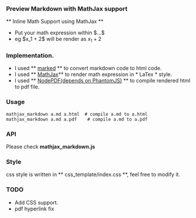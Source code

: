 ### Preview Markdown with MathJax support
** Inline Math Support using MathJax **
- Put your math expression within $\$...\$$
- eg $\$$x_1 + 2$\$$ will be render as $x_1 + 2$


### Implementation.
- I used ** [marked](https://github.com/chjj/marked) ** to convert markdown code to html code.
- I used ** [MathJax](https://www.mathjax.org/)** to render math expression in * LaTex * style.
- I used ** [NodePDF(depends on PhantomJS)](https://github.com/TJkrusinski/NodePDF) ** to compile rendered html to pdf file.

### Usage
```shell
mathjax_markdown a.md a.html  # compile a.md to a.html
mathjax_markdown a.md a.pdf    # compile a.md to a.pdf
```

### API
Please check **mathjax_markdown.js**

### Style
css style is written in ** css_template/index.css **, feel free to modify it.

### TODO
- Add CSS support.
- pdf hyperlink fix
